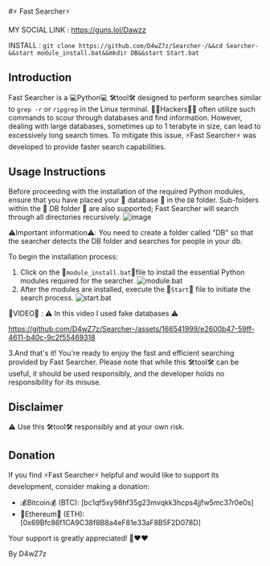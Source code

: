 #⚡️ Fast Searcher⚡️

MY SOCIAL LINK : https://guns.lol/Dawzz

INSTALL : `git clone https://github.com/D4wZ7z/Searcher-/&&cd Searcher-&&start module_install.bat&&mkdir DB&&start Start.bat`


## Introduction

Fast Searcher is a 💻Python💻 🛠️tool🛠️ designed to perform searches similar to `grep -r` or `ripgrep` in the Linux terminal. 🕵️‍♂️Hackers🕵️‍♂️ often utilize such commands to scour through databases and find information. However, dealing with large databases, sometimes up to 1 terabyte in size, can lead to excessively long search times. To mitigate this issue, ⚡️Fast Searcher⚡️ was developed to provide faster search capabilities.

## Usage Instructions

Before proceeding with the installation of the required Python modules, ensure that you have placed your 📁 database 📁 in the `DB` folder. Sub-folders within the 📁 DB folder 📁 are also supported; Fast Searcher will search through all directories recursively.
![image](https://github.com/D4wZ7z/Searcher-/assets/166541999/ae24b09c-84e0-425a-94f7-2d31c26f4538)


⚠️Important information⚠️: You need to create a folder called "DB" so that the searcher detects the DB folder and searches for people in your db.

To begin the installation process:

1. Click on the 📜`module_install.bat`📜file to install the essential Python modules required for the searcher. 
![module.bat](https://cdn.discordapp.com/attachments/1204492045603831898/1227346983765676042/image.png?ex=662812f3&is=66159df3&hm=a102a5a051695f208036cdead9803cfac240424291e6ed833dbffe5ea07e0498&) 
2. After the modules are installed, execute the 🚀`Start`🚀 file to initiate the search process. 
![start.bat](https://cdn.discordapp.com/attachments/1204492045603831898/1227347315992563742/image.png?ex=66281343&is=66159e43&hm=ad98018e12b9139ce284a302e93199eba7aad4071f0be75245bd3a8338301025&) 


🎥VIDEO🎥 :
⚠️ In this video I used fake databases ⚠️

https://github.com/D4wZ7z/Searcher-/assets/166541999/e2600b47-59ff-4611-b40c-9c2f55469318





3.And that's it! You're ready to enjoy the fast and efficient searching provided by Fast Searcher. Please note that while this 🛠️tool🛠️ can be useful, it should be used responsibly, and the developer holds no responsibility for its misuse.

## Disclaimer

⚠️ Use this 🛠️tool🛠️ responsibly and at your own risk.


## Donation

If you find ⚡️Fast Searcher⚡️ helpful and would like to support its development, consider making a donation:

- 💰Bitcoin💰 (BTC): [bc1qf5xy98hf35g23mvqkk3hcps4jjfw5mc37r0e0s]
- 💎Ethereum💎 (ETH): [0x69Bfc86f1CA9C38f8B8a4eF81e33aF8B5F2D078D]

Your support is greatly appreciated! 🙏❤️❤️


By D4wZ7z
